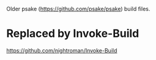 Older psake (https://github.com/psake/psake) build files.

# Replaced by Invoke-Build 
https://github.com/nightroman/Invoke-Build